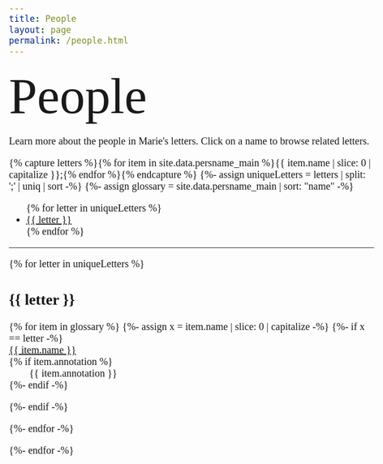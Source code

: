 ```yaml
---
title: People
layout: page
permalink: /people.html
---
```

<style>
body {
  font-family: 'Playfair Display', serif;
    font-size: 20px;
}

.title {
        font-family: 'Dawning of a New Day', cursive;
        font-size: 100px;
      }
    </style>

<div class="title">People</div>
<div class="body">
<p>Learn more about the people in Marie's letters. Click on a name to browse related letters.</p>

{% capture letters %}{% for item in site.data.persname_main %}{{ item.name | slice: 0 | capitalize }};{% endfor %}{% endcapture %}
{%- assign uniqueLetters = letters | split: ';' | uniq | sort -%}
{%- assign glossary = site.data.persname_main | sort: "name" -%}

<ul class="list-inline">
{% for letter in uniqueLetters %}
<li class="list-inline-item h2"><a href="#{{ letter }}">{{ letter }}</a></li>
{% endfor %}
</ul>
<hr>



{% for letter in uniqueLetters %}
<h2 class="pt-4" id="{{ letter }}">{{ letter }}</h2>

<dl id="glossary-list">
{% for item in glossary %}
{%- assign x = item.name | slice: 0 | capitalize -%}
{%- if x == letter -%}
    <dt class="glossary-def"><div id="{{ item.key }}"><a href="{{ '/browse.html#' | append: item.key | relative_url }}">
    {{ item.name }}</a></div></dt> 
    {% if item.annotation %}<dd>{{ item.annotation }}</dd>{%- endif -%}
    
{%- endif -%}

{%- endfor -%}
</dl>

{%- endfor -%}
</div>
